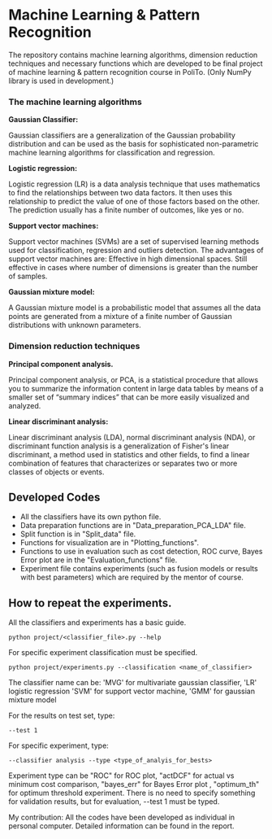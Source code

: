 # Machine Learning & Pattern Recognition
The repository contains machine learning algorithms, dimension reduction techniques and necessary functions which are developed to be final project of machine learning & pattern recognition course in PoliTo. (Only NumPy library  is used in development.)

### The machine learning algorithms

**Gaussian Classifier:**

Gaussian classifiers are a generalization of the Gaussian probability distribution and can be used as the basis for sophisticated non-parametric machine learning algorithms for classification and regression.

**Logistic regression:**

Logistic regression (LR) is a data analysis technique that uses mathematics to find the relationships between two data factors. It then uses this relationship to predict the value of one of those factors based on the other. The prediction usually has a finite number of outcomes, like yes or no.

**Support vector machines:**

Support vector machines (SVMs) are a set of supervised learning methods used for classification, regression and outliers detection. The advantages of support vector machines are: Effective in high dimensional spaces. Still effective in cases where number of dimensions is greater than the number of samples.

**Gaussian mixture model:**

A Gaussian mixture model is a probabilistic model that assumes all the data points are generated from a mixture of a finite number of Gaussian distributions with unknown parameters.

### Dimension reduction techniques

**Principal component analysis.**

Principal component analysis, or PCA, is a statistical procedure that allows you to summarize the information content in large data tables by means of a smaller set of “summary indices” that can be more easily visualized and analyzed.

**Linear discriminant analysis:**

Linear discriminant analysis (LDA), normal discriminant analysis (NDA), or discriminant function analysis is a generalization of Fisher's linear discriminant, a method used in statistics and other fields, to find a linear combination of features that characterizes or separates two or more classes of objects or events.


## Developed Codes

 * All the classifiers have its own python file.
 * Data preparation functions are in "Data_preparation_PCA_LDA" file.
 * Split function is in "Split_data" file.
 * Functions for visualization are in "Plotting_functions".
 * Functions to use in evaluation such as cost detection, ROC curve, Bayes Error plot are in the "Evaluation_functions" file.
 * Experiment file contains experiments (such as fusion models or results with best parameters) which are required by the mentor of course.


## How to repeat the experiments.

All the classifiers and experiments has a basic guide.

    python project/<classifier_file>.py --help 

For specific experiment classification must be specified.

    python project/experiments.py --classification <name_of_classifier>

The classifier name can be: 'MVG' for multivariate gaussian classifier, 'LR' logistic regression
'SVM' for support vector machine, 'GMM' for gaussian mixture model

For the results on test set, type:

    --test 1 

For specific experiment, type:

    --classifier analysis --type <type_of_analyis_for_bests>

Experiment type can be "ROC" for ROC plot, "actDCF" for actual vs minimum cost comparison, "bayes_err" for Bayes Error plot ,  "optimum_th" for optimum threshold  experiment. There is no need to specify something for validation results, but for evaluation, --test 1 must be typed.

My contribution: All the codes have been developed as individual in personal computer. Detailed information can be found in the report.